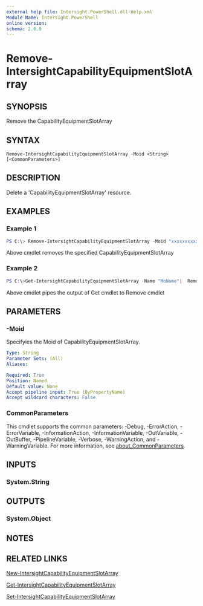 ```yaml
---
external help file: Intersight.PowerShell.dll-Help.xml
Module Name: Intersight.PowerShell
online version:
schema: 2.0.0
---
```


# Remove-IntersightCapabilityEquipmentSlotArray

## SYNOPSIS
Remove the CapabilityEquipmentSlotArray

## SYNTAX

```
Remove-IntersightCapabilityEquipmentSlotArray -Moid <String> [<CommonParameters>]
```

## DESCRIPTION
Delete a &apos;CapabilityEquipmentSlotArray&apos; resource.

## EXAMPLES

### Example 1
```powershell
PS C:\> Remove-IntersightCapabilityEquipmentSlotArray -Moid "xxxxxxxxxxxxxxxxxxxxxxxxxxx"
```
Above cmdlet removes the specified CapabilityEquipmentSlotArray 

### Example 2
```powershell
PS C:\>Get-IntersightCapabilityEquipmentSlotArray -Name "MoName"|  Remove-IntersightCapabilityEquipmentSlotArray
```
Above cmdlet pipes the output of Get cmdlet to Remove cmdlet

## PARAMETERS

### -Moid
Specifyies the Moid of CapabilityEquipmentSlotArray.

```yaml
Type: String
Parameter Sets: (All)
Aliases:

Required: True
Position: Named
Default value: None
Accept pipeline input: True (ByPropertyName)
Accept wildcard characters: False
```

### CommonParameters
This cmdlet supports the common parameters: -Debug, -ErrorAction, -ErrorVariable, -InformationAction, -InformationVariable, -OutVariable, -OutBuffer, -PipelineVariable, -Verbose, -WarningAction, and -WarningVariable. For more information, see [about_CommonParameters](http://go.microsoft.com/fwlink/?LinkID=113216).

## INPUTS

### System.String

## OUTPUTS

### System.Object
## NOTES

## RELATED LINKS

[New-IntersightCapabilityEquipmentSlotArray](./New-IntersightCapabilityEquipmentSlotArray.md)

[Get-IntersightCapabilityEquipmentSlotArray](./Get-IntersightCapabilityEquipmentSlotArray.md)

[Set-IntersightCapabilityEquipmentSlotArray](./Set-IntersightCapabilityEquipmentSlotArray.md)

